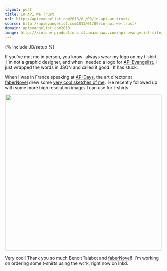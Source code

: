```yaml
---
layout: post
title: In API We Trust
url: http://apievangelist.com2013/01/09/in-api-we-trust/
source: http://apievangelist.com2013/01/09/in-api-we-trust/
domain: apievangelist.com2013
image: http://kinlane-productions.s3.amazonaws.com/api-evangelist-site/blog/KL_InApiWeTrust-1000.png
---
```

{% include JB/setup %}
<p>If you've met me in person, you know I always wear my logo on my t-shirt. &nbsp;I'm not a graphic designer, and when I needed a logo for <a href="http://apievangelist.com">API Evangelist</a>, I just wrapped the words in JSON and called it good. &nbsp;It has stuck. &nbsp;</p>
<p>When I was in France speaking at <a href="http://apidays.io">API Days</a>, the art director at <a href="http://www.fabernovel.com/en/">faberNovel</a>&nbsp;drew some <a href="/2012/12/10/api-evangelist-drawings/">very cool sketches of me</a>. &nbsp;He recently followed up with some more high resolution images I can use for t-shirts. &nbsp;</p>
<p><img style="display: block; margin-left: auto; margin-right: auto;" src="https://s3.amazonaws.com/kinlane-productions/api-evangelist/t-shirts/KL_InApiWeTrust-1000.png" alt="" width="500" /></p>
<p>Very cool! Thank you so much Benoit Talabot and <a href="http://www.fabernovel.com/en/">faberNovel</a>! &nbsp;I'm working on ordering some t-shirts using the work, right now on Inkd.</p>
